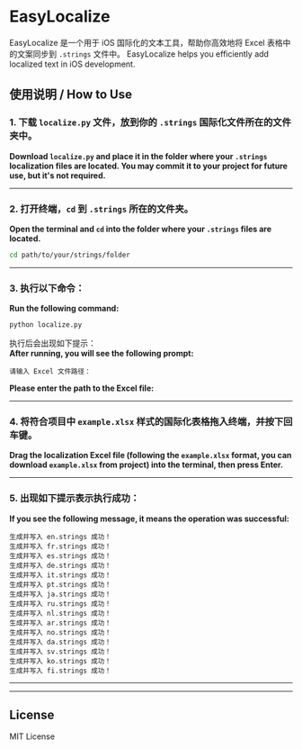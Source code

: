 # EasyLocalize
EasyLocalize 是一个用于 iOS 国际化的文本工具，帮助你高效地将 Excel 表格中的文案同步到 `.strings` 文件中。
EasyLocalize helps you efficiently add localized text in iOS development.


## 使用说明 / How to Use

### 1. 下载 `localize.py` 文件，放到你的 `.strings` 国际化文件所在的文件夹中。
**Download `localize.py` and place it in the folder where your `.strings` localization files are located. You may commit it to your project for future use, but it's not required.**

---

### 2. 打开终端，`cd` 到 `.strings` 所在的文件夹。
**Open the terminal and `cd` into the folder where your `.strings` files are located.**

```bash
cd path/to/your/strings/folder
```

---

### 3. 执行以下命令：
**Run the following command:**

```bash
python localize.py
```

执行后会出现如下提示：  
**After running, you will see the following prompt:**

```
请输入 Excel 文件路径：
```
**Please enter the path to the Excel file:**

---

### 4. 将符合项目中 `example.xlsx` 样式的国际化表格拖入终端，并按下回车键。
**Drag the localization Excel file (following the `example.xlsx` format, you can download `example.xlsx` from project) into the terminal, then press Enter.**

---

### 5. 出现如下提示表示执行成功：
**If you see the following message, it means the operation was successful:**

```
生成并写入 en.strings 成功！
生成并写入 fr.strings 成功！
生成并写入 es.strings 成功！
生成并写入 de.strings 成功！
生成并写入 it.strings 成功！
生成并写入 pt.strings 成功！
生成并写入 ja.strings 成功！
生成并写入 ru.strings 成功！
生成并写入 nl.strings 成功！
生成并写入 ar.strings 成功！
生成并写入 no.strings 成功！
生成并写入 da.strings 成功！
生成并写入 sv.strings 成功！
生成并写入 ko.strings 成功！
生成并写入 fi.strings 成功！

```

---

---

## License

MIT License
